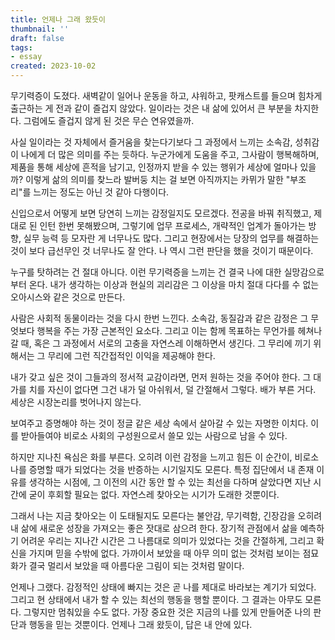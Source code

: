 ```yaml
---
title: 언제나 그래 왔듯이
thumbnail: ''
draft: false
tags:
- essay
created: 2023-10-02
---
```


무기력증이 도졌다. 새벽같이 일어나 운동을 하고, 샤워하고, 팟캐스트를 들으며 힘차게 출근하는 게 전과 같이 즐겁지 않았다. 일이라는 것은 내 삶에 있어서 큰 부분을 차지한다. 그럼에도 즐겁지 않게 된 것은 무슨 연유였을까.

사실 일이라는 것 자체에서 즐거움을 찾는다기보다 그 과정에서 느끼는 소속감, 성취감이 나에게 더 많은 의미를 주는 듯하다. 누군가에게 도움을 주고, 그사람이 행복해하며, 제품을 통해 세상에 흔적을 남기고, 인정까지 받을 수 있는 행위가 세상에 얼마나 있을까? 이렇게 삶의 의미를 찾느라 발버둥 치는 걸 보면 아직까지는 카뮈가 말한 "부조리"를 느끼는 정도는 아닌 것 같아 다행이다.

신입으로서 어떻게 보면 당연히 느끼는 감정일지도 모르겠다. 전공을 바꿔 취직했고, 제대로 된 인턴 한번 못해봤으며, 그렇기에 업무 프로세스, 개략적인 업계가 돌아가는 방향, 실무 능력 등 모자란 게 너무나도 많다. 그리고 현장에서는 당장의 업무를 해결하는 것이 보다 급선무인 것 너무나도 잘 안다. 나 역시 그런 판단을 했을 것이기 때문이다.

누구를 탓하려는 건 절대 아니다. 이런 무기력증을 느끼는 건 결국 나에 대한 실망감으로부터 온다. 내가 생각하는 이상과 현실의 괴리감은 그 이상을 마치 절대 다다를 수 없는 오아시스와 같은 것으로 만든다.

사람은 사회적 동물이라는 것을 다시 한번 느낀다. 소속감, 동질감과 같은 감정은 그 무엇보다 행복을 주는 가장 근본적인 요소다. 그리고 이는 함께 목표하는 무언가를 헤쳐나갈 때, 혹은 그 과정에서 서로의 고충을 자연스레 이해하면서 생긴다. 그 무리에 끼기 위해서는 그 무리에 그런 직간접적인 이익을 제공해야 한다.

내가 갖고 싶은 것이 그들과의 정서적 교감이라면, 먼저 원하는 것을 주어야 한다. 그 대가를 치를 자신이 없다면 그건 내가 덜 아쉬워서, 덜 간절해서 그렇다. 배가 부른 거다. 세상은 시장논리를 벗어나지 않는다.

보여주고 증명해야 하는 것이 정글 같은 세상 속에서 살아갈 수 있는 자명한 이치다. 이를 받아들여야 비로소 사회의 구성원으로서 쓸모 있는 사람으로 남을 수 있다.

하지만 지나친 욕심은 화를 부른다. 오히려 이런 감정을 느끼고 힘든 이 순간이, 비로소 나를 증명할 때가 되었다는 것을 반증하는 시기일지도 모른다. 특정 집단에서 내 존재 이유를 생각하는 시점에, 그 이전의 시간 동안 할 수 있는 최선을 다하며 살았다면 지난 시간에 굳이 후회할 필요는 없다. 자연스레 찾아오는 시기가 도래한 것뿐이다.

그래서 나는 지금 찾아오는 이 도태될지도 모른다는 불안감, 무기력함, 긴장감을 오히려 내 삶에 새로운 성장을 가져오는 좋은 잣대로 삼으려 한다. 장기적 관점에서 삶을 예측하기 어려운 우리는 지나간 시간은 그 나름대로 의미가 있었다는 것을 간절하게, 그리고 확신을 가지며 믿을 수밖에 없다. 가까이서 보았을 때 아무 의미 없는 것처럼 보이는 점묘화가 결국 멀리서 보았을 때 아름다운 그림이 되는 것처럼 말이다.

언제나 그랬다. 감정적인 상태에 빠지는 것은 곧 나를 제대로 바라보는 계기가 되었다. 그리고 현 상태에서 내가 할 수 있는 최선의 행동을 행할 뿐이다. 그 결과는 아무도 모른다. 그렇지만 멈춰있을 수도 없다. 가장 중요한 것은 지금의 나를 있게 만들어준 나의 판단과 행동을 믿는 것뿐이다. 언제나 그래 왔듯이, 답은 내 안에 있다.
